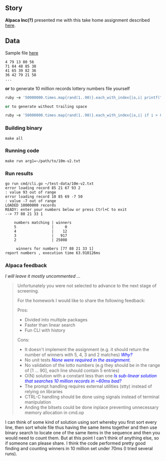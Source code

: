 
## Story
__Alpaca Inc(?)__ presented me with this take home assignment described [here](pdf/Software_Engineering_Test.pdf).

## Data
Sample file [here](data/lottery-300.txt)
```
4 79 13 80 56
71 84 48 85 38
41 65 39 82 36
36 42 79 21 58
...
```
__or__ to generate 10 million records lottery numbers file yourself
```ruby
ruby -e '50000000.times.map{rand(1..90)}.each_with_index{|a,i| printf("\n") if i > 0 && i % 5 == 0; printf("%s ", a)}'

or to generate without trailing space

ruby -e '50000000.times.map{rand(1..90)}.each_with_index{|a,i| if i > 0 then i % 5 == 0 ? printf("\n") : print(" ") end; printf("%d",a)}'
```
### Building binary
```
make all
```
### Running code
```
make run arg1=~/path/to/10m-v2.txt
```

### Run results

```
go run cmd/cli.go ~/test-data/10m-v2.txt
error loading record 85 21 67 93 2
: value 93 out of range
error loading record 10 85 69 -7 50
: value -7 out of range
LOADED 10000000 records
READY: enter your numbers below or press Ctrl+C to exit
--> 77 88 21 33 1

	numbers matching | winners
	5                |     0
	4                |    12
	3                |   917
	2                | 25008

	 winners for numbers [77 88 21 33 1]
report numbers , execution time 63.910126ms

```

### Alpaca feedback
*I will leave it mostly uncommented ...*

>Unfortunately you were not selected to advance to the next stage of screening.
>
>For the homework I would like to share the following feedback:
>
>Pros:
>- Divided into multiple packages
>- Faster than linear search
>- Fun CLI with history
>
>Cons:
>
>- It doesn't implement the assignment (e.g. it should return the number of winners with 5, 4, 3 and 2  matches) <span style="color:blue">*Why?*</span>
>- No unit tests <span style="color:blue">*None were required in the assignment.*</span>
>- No validation of the lotto numbers (e.g they should be in the range of [1 ... 90], each line should contain 5 entries)
>- O(N) solution with a constant less than one <span style="color:blue">*Is sub-linear solution that searches 10 million records in ~60ms bad?*</span>
>- The prompt handling requires external utilities (stty) instead of relying on libraries
>- CTRL-C handling should be done using signals instead of terminal manipulation
>- Anding the bitsets could be done inplace preventing unnecessary memory allocation in cmd.op
>

I can think of  some kind of solution using sort whereby you first sort every line, then sort whole file thus having the same items together and then use binary search to locate one of the same items in the sequence and then you would need to count them. But at this point I can't think of anything else, so if someone can please share.
I think the code performed pretty good finding and counting winners in 10 million set under 70ms (I tried several runs).
